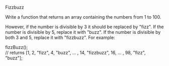 Fizzbuzz

Write a function that returns an array containing the numbers from 1 to 100.

However, if the number is divisible by 3 it should be replaced by "fizz".
If the number is divisible by 5, replace it with "buzz".
If the number is divisible by both 3 and 5, replace it with "fizzbuzz".
For example:

fizzBuzz();  
// returns [1, 2, "fizz", 4, "buzz", ... , 14, "fizzbuzz", 16, ... , 98, "fizz", "buzz"];